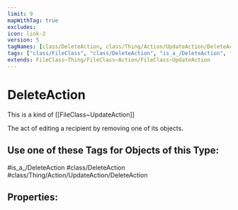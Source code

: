 ```yaml
---
limit: 9
mapWithTag: true
excludes:
icon: link-2
version: 5
tagNames: [class/DeleteAction, class/Thing/Action/UpdateAction/DeleteAction, is_a_/DeleteAction, schema-org/DeleteAction]
tags: ["class/FileClass", "class/DeleteAction", "is_a_/DeleteAction", "class/Thing/Action/UpdateAction/DeleteAction"]
extends: FileClass~Thing/FileClass~Action/FileClass~UpdateAction
---
```


# DeleteAction
This is a kind of [[FileClass~UpdateAction]]

The act of editing a recipient by removing one of its objects.


## Use one of these Tags for Objects of this Type:

#is_a_/DeleteAction
#class/DeleteAction
#class/Thing/Action/UpdateAction/DeleteAction

## Properties:


